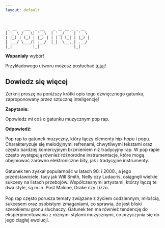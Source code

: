 ```yaml
---
layout: default
---
```


```
                                     
 _ __   ___  _ __    _ __ __ _ _ __  
| '_ \ / _ \| '_ \  | '__/ _` | '_ \ 
| |_) | (_) | |_) | | | | (_| | |_) |
| .__/ \___/| .__/  |_|  \__,_| .__/ 
|_|         |_|               |_|    
```
**Wspaniały** wybór!

Przykładowego utworu możesz posłuchać [tutaj](https://p.scdn.co/mp3-preview/d34545f442d5a3861c61afd164d7927b00c06531)!
## Dowiedz się więcej
Zerknij proszę na poniższy krótki opis tego dźwięcznego gatunku, zaproponowany przez sztuczną inteligencję!



**Zapytanie:**

Opowiedz mi coś o gatunku muzycznym pop rap.

**Odpowiedź:**

Pop rap to gatunek muzyczny, który łączy elementy hip-hopu i popu. Charakteryzuje się melodyjnymi refrenami, chwytliwymi tekstami oraz często bardziej komercyjnym brzmieniem niż tradycyjny rap. W pop rapie często występują również różnorodne instrumentacje, które mogą obejmować zarówno elektroniczne bity, jak i tradycyjne instrumenty.<br><br>Gatunek ten zyskał popularność w latach 90. i 2000., a jego przedstawiciele, tacy jak Will Smith, Nelly czy Ludacris, osiągnęli wielkie sukcesy na listach przebojów. Współczesnymi artystami, którzy łączą te dwa style, są m.in. Post Malone, Drake czy Lizzo. <br><br>Pop rap często porusza tematy związane z życiem codziennym, miłością, sukcesem oraz osobistymi zmaganiami, co sprawia, że jest bliski szerokiemu gronu słuchaczy. Gatunek ten ma również tendencję do eksperymentowania z różnymi stylami muzycznymi, co przyczynia się do jego ciągłej ewolucji.